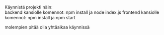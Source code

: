 Käynnistä projekti näin:  
backend kansiolle komennot: npm install ja node index.js
frontend kansiolle komennot: npm install ja npm start

molempien pitää olla yhtäaikaa käynnissä